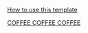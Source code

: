 [How to use this template](./.github/template/README.md)

[COFFEE COFFEE COFFEE](https://emilyy-shih.github.io/project-three/)

